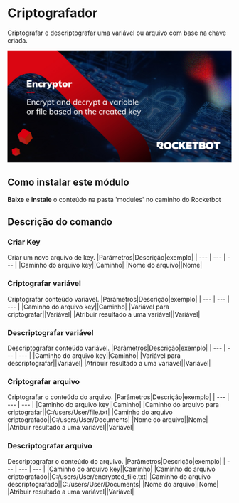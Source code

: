 # Criptografador
  
Criptografar e descriptografar uma variável ou arquivo com base na chave criada.  
  
![banner](imgs/Banner_Encriptador.jpg)
## Como instalar este módulo
  
__Baixe__ e __instale__ o conteúdo na pasta 'modules' no caminho do Rocketbot  



## Descrição do comando

### Criar Key
  
Criar um novo arquivo de key.
|Parâmetros|Descrição|exemplo|
| --- | --- | --- |
|Caminho do arquivo key||Caminho|
|Nome do arquivo||Nome|

### Criptografar variável
  
Criptografar conteúdo variável.
|Parâmetros|Descrição|exemplo|
| --- | --- | --- |
|Caminho do arquivo key||Caminho|
|Variável para criptografar||Variável|
|Atribuir resultado a uma variável||Variável|

### Descriptografar variável
  
Descriptografar conteúdo variável.
|Parâmetros|Descrição|exemplo|
| --- | --- | --- |
|Caminho do arquivo key||Caminho|
|Variável para descriptografar||Variável|
|Atribuir resultado a uma variável||Variável|

### Criptografar arquivo
  
Criptografar o conteúdo do arquivo.
|Parâmetros|Descrição|exemplo|
| --- | --- | --- |
|Caminho do arquivo key||Caminho|
|Caminho do arquivo para criptografar||C:/users/User/file.txt|
|Caminho do arquivo criptografado||C:/users/User/Documents|
|Nome do arquivo||Nome|
|Atribuir resultado a uma variável||Variável|

### Descriptografar arquivo
  
Descriptografar o conteúdo do arquivo.
|Parâmetros|Descrição|exemplo|
| --- | --- | --- |
|Caminho do arquivo key||Caminho|
|Caminho do arquivo criptografado||C:/users/User/encrypted_file.txt|
|Caminho do arquivo descriptografado||C:/users/User/Documents|
|Nome do arquivo||Nome|
|Atribuir resultado a uma variável||Variável|
